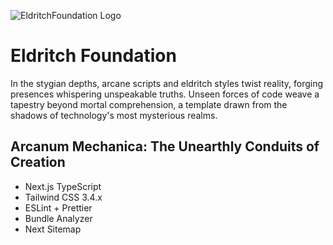 ![EldritchFoundation Logo](eldritchfoundation/public/gh-art/eldritchfoundation.webp)

# Eldritch Foundation

In the stygian depths, arcane scripts and eldritch styles twist reality, forging presences whispering unspeakable truths. Unseen forces of code weave a tapestry beyond mortal comprehension, a template drawn from the shadows of technology's most mysterious realms.

## Arcanum Mechanica: The Unearthly Conduits of Creation

- Next.js TypeScript
- Tailwind CSS 3.4.x
- ESLint + Prettier
- Bundle Analyzer
- Next Sitemap
